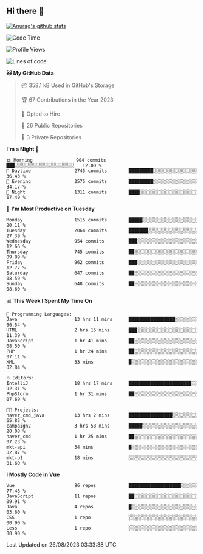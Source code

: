 ## Hi there 👋

[![Anurag's github stats](https://github-readme-stats.vercel.app/api?username=Songwonseok)](https://github.com/anuraghazra/github-readme-stats)



<!--START_SECTION:waka-->
![Code Time](http://img.shields.io/badge/Code%20Time-2%2C481%20hrs%2022%20mins-blue)

![Profile Views](http://img.shields.io/badge/Profile%20Views-1-blue)

![Lines of code](https://img.shields.io/badge/From%20Hello%20World%20I%27ve%20Written-35.0%20million%20lines%20of%20code-blue)

**🐱 My GitHub Data** 

> 📦 358.1 kB Used in GitHub's Storage 
 > 
> 🏆 67 Contributions in the Year 2023
 > 
> 💼 Opted to Hire
 > 
> 📜 26 Public Repositories 
 > 
> 🔑 3 Private Repositories 
 > 
**I'm a Night 🦉** 

```text
🌞 Morning                904 commits         ███░░░░░░░░░░░░░░░░░░░░░░   12.00 % 
🌆 Daytime                2745 commits        █████████░░░░░░░░░░░░░░░░   36.43 % 
🌃 Evening                2575 commits        █████████░░░░░░░░░░░░░░░░   34.17 % 
🌙 Night                  1311 commits        ████░░░░░░░░░░░░░░░░░░░░░   17.40 % 
```
📅 **I'm Most Productive on Tuesday** 

```text
Monday                   1515 commits        █████░░░░░░░░░░░░░░░░░░░░   20.11 % 
Tuesday                  2064 commits        ███████░░░░░░░░░░░░░░░░░░   27.39 % 
Wednesday                954 commits         ███░░░░░░░░░░░░░░░░░░░░░░   12.66 % 
Thursday                 745 commits         ██░░░░░░░░░░░░░░░░░░░░░░░   09.89 % 
Friday                   962 commits         ███░░░░░░░░░░░░░░░░░░░░░░   12.77 % 
Saturday                 647 commits         ██░░░░░░░░░░░░░░░░░░░░░░░   08.59 % 
Sunday                   648 commits         ██░░░░░░░░░░░░░░░░░░░░░░░   08.60 % 
```


📊 **This Week I Spent My Time On** 

```text
💬 Programming Languages: 
Java                     13 hrs 11 mins      █████████████████░░░░░░░░   66.54 % 
HTML                     2 hrs 15 mins       ███░░░░░░░░░░░░░░░░░░░░░░   11.39 % 
JavaScript               1 hr 41 mins        ██░░░░░░░░░░░░░░░░░░░░░░░   08.50 % 
PHP                      1 hr 24 mins        ██░░░░░░░░░░░░░░░░░░░░░░░   07.11 % 
XML                      33 mins             █░░░░░░░░░░░░░░░░░░░░░░░░   02.84 % 

🔥 Editors: 
IntelliJ                 18 hrs 17 mins      ███████████████████████░░   92.31 % 
PhpStorm                 1 hr 31 mins        ██░░░░░░░░░░░░░░░░░░░░░░░   07.69 % 

🐱‍💻 Projects: 
naver_cmd_java           13 hrs 2 mins       ████████████████░░░░░░░░░   65.85 % 
campaign2                3 hrs 58 mins       █████░░░░░░░░░░░░░░░░░░░░   20.08 % 
naver_cmd                1 hr 25 mins        ██░░░░░░░░░░░░░░░░░░░░░░░   07.23 % 
mkt-api                  34 mins             █░░░░░░░░░░░░░░░░░░░░░░░░   02.87 % 
mkt-p1                   18 mins             ░░░░░░░░░░░░░░░░░░░░░░░░░   01.60 % 
```

**I Mostly Code in Vue** 

```text
Vue                      86 repos            ███████████████████░░░░░░   77.48 % 
JavaScript               11 repos            ██░░░░░░░░░░░░░░░░░░░░░░░   09.91 % 
Java                     4 repos             █░░░░░░░░░░░░░░░░░░░░░░░░   03.60 % 
CSS                      1 repo              ░░░░░░░░░░░░░░░░░░░░░░░░░   00.90 % 
Less                     1 repo              ░░░░░░░░░░░░░░░░░░░░░░░░░   00.90 % 
```




 Last Updated on 26/08/2023 03:33:38 UTC
<!--END_SECTION:waka-->
